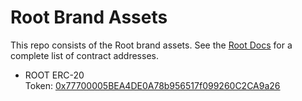 # Root Brand Assets

This repo consists of the Root brand assets. See the [Root Docs](https://docs.roottoken.org/resources/contracts) for a complete list of contract addresses.

* ROOT ERC-20 Token: [0x77700005BEA4DE0A78b956517f099260C2CA9a26](https://etherscan.io/address/0x77700005BEA4DE0A78b956517f099260C2CA9a26)
